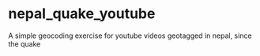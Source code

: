# nepal_quake_youtube
A simple geocoding exercise for youtube videos geotagged in nepal, since the quake
